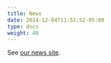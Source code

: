 ```yaml
---
title: News
date: 2024-12-04T11:52:52-05:00
type: docs
weight: 40
---
```


<div id="news">
See <a href="https://reprodev.wordpress.com/category/news/">our news site</a>.
</div>

<script defer>
function load_news() {

    news_div = document.getElementById("news");

    var req = new XMLHttpRequest();
    req.onreadystatechange = function() {
        // wait for DONE
        if(req.readyState != 4) {
            return;
        }
        if(req.status == 200) {
            var posts = eval("(" + req.responseText + ")");
            news_div.innerHTML = "";
            var n_items = 0;
            for(var i = 0;i < posts.length;i++) {
                // 103 is News
                if(!posts[i].categories.includes(103)) {
                    continue;
                }
                var a = document.createElement("a");
                a.href = posts[i].link;
                a.target = "_blank";
                a.innerHTML = posts[i].title.rendered;
                var div = document.createElement("div");
                div.appendChild(a)
                var date = new Date(posts[i].date);
                div.appendChild(document.createTextNode(" (" + date.toLocaleDateString() + ")"));
                news_div.appendChild(div);
                n_items++;
                // limit list length
//                if(n_items == 5) {
//                    break;
//                }
            }
        var p = document.createElement("p");
        p.innerHTML = '<a href="https://reprodev.wordpress.com/category/news/" target="_blank">See all news</a>.';
        news_div.appendChild(p);
        }
    }

    req.open("GET", "https://public-api.wordpress.com/wp/v2/sites/reprodev.wordpress.com/posts", true);
    req.send();

    return;

}

load_news();
</script>
